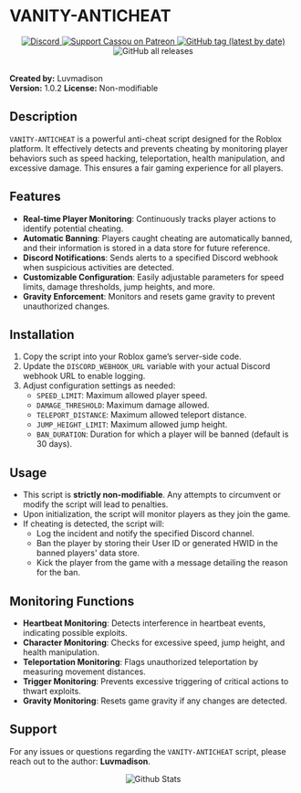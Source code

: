 # VANITY-ANTICHEAT

<div align="center">
  <a href="https://discord.gg/madison">
    <img alt="Discord" src="https://img.shields.io/discord/550477546958094348?color=%237289da&label=DISCORD&logo=Discord&style=for-the-badge">
  </a>
  <a href="https://patreon.com/cassou">
    <img src="https://img.shields.io/endpoint.svg?url=https%3A%2F%2Fshieldsio-patreon.vercel.app%2Fapi%3Fusername%3Dpoiyomi%26type%3Dpatrons&style=for-the-badge" alt="Support Cassou on Patreon">
  </a>
  <a href="https://github.com/CassouBrxn/VANITY-ANTICHEAT/releases/latest">
    <img alt="GitHub tag (latest by date)" src="https://img.shields.io/github/v/tag/CassouBrxn/VANITY-ANTICHEAT?color=F05A7A&label=RELEASE&style=for-the-badge">
  </a>
  <img alt="GitHub all releases" src="https://img.shields.io/github/downloads/CassouBrxn/VANITY-ANTICHEAT/total?style=for-the-badge">
</div>
<br>


**Created by:** Luvmadison  
**Version:** 1.0.2
**License:** Non-modifiable

## Description

`VANITY-ANTICHEAT` is a powerful anti-cheat script designed for the Roblox platform. It effectively detects and prevents cheating by monitoring player behaviors such as speed hacking, teleportation, health manipulation, and excessive damage. This ensures a fair gaming experience for all players.

## Features

- **Real-time Player Monitoring**: Continuously tracks player actions to identify potential cheating.
- **Automatic Banning**: Players caught cheating are automatically banned, and their information is stored in a data store for future reference.
- **Discord Notifications**: Sends alerts to a specified Discord webhook when suspicious activities are detected.
- **Customizable Configuration**: Easily adjustable parameters for speed limits, damage thresholds, jump heights, and more.
- **Gravity Enforcement**: Monitors and resets game gravity to prevent unauthorized changes.

## Installation

1. Copy the script into your Roblox game’s server-side code.
2. Update the `DISCORD_WEBHOOK_URL` variable with your actual Discord webhook URL to enable logging.
3. Adjust configuration settings as needed:
   - `SPEED_LIMIT`: Maximum allowed player speed.
   - `DAMAGE_THRESHOLD`: Maximum damage allowed.
   - `TELEPORT_DISTANCE`: Maximum allowed teleport distance.
   - `JUMP_HEIGHT_LIMIT`: Maximum allowed jump height.
   - `BAN_DURATION`: Duration for which a player will be banned (default is 30 days).

## Usage

- This script is **strictly non-modifiable**. Any attempts to circumvent or modify the script will lead to penalties.
- Upon initialization, the script will monitor players as they join the game.
- If cheating is detected, the script will:
  - Log the incident and notify the specified Discord channel.
  - Ban the player by storing their User ID or generated HWID in the banned players' data store.
  - Kick the player from the game with a message detailing the reason for the ban.

## Monitoring Functions

- **Heartbeat Monitoring**: Detects interference in heartbeat events, indicating possible exploits.
- **Character Monitoring**: Checks for excessive speed, jump height, and health manipulation.
- **Teleportation Monitoring**: Flags unauthorized teleportation by measuring movement distances.
- **Trigger Monitoring**: Prevents excessive triggering of critical actions to thwart exploits.
- **Gravity Monitoring**: Resets game gravity if any changes are detected.

## Support

For any issues or questions regarding the `VANITY-ANTICHEAT` script, please reach out to the author: **Luvmadison**.

<p align="center">
        <img src="https://raw.githubusercontent.com/mayhemantt/mayhemantt/Update/svg/Bottom.svg" alt="Github Stats" />
</p>


